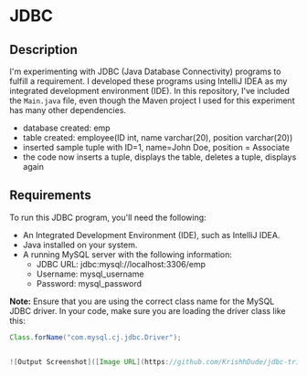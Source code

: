 # JDBC

## Description
I'm experimenting with JDBC (Java Database Connectivity) programs to fulfill a requirement. I developed these programs using IntelliJ IDEA as my integrated development environment (IDE). In this repository, I've included the `Main.java` file, even though the Maven project I used for this experiment has many other dependencies.

- database created: emp
- table created: employee(ID int, name varchar(20), position varchar(20))
- inserted sample tuple with ID=1, name=John Doe, position = Associate
- the code now inserts a tuple, displays the table, deletes a tuple, displays again

## Requirements
To run this JDBC program, you'll need the following:

- An Integrated Development Environment (IDE), such as IntelliJ IDEA.
- Java installed on your system.
- A running MySQL server with the following information:
  - JDBC URL: jdbc:mysql://localhost:3306/emp
  - Username: mysql_username
  - Password: mysql_password

**Note:** Ensure that you are using the correct class name for the MySQL JDBC driver. In your code, make sure you are loading the driver class like this:

```java
Class.forName("com.mysql.cj.jdbc.Driver");


![Output Screenshot]([Image URL](https://github.com/KrishhDude/jdbc-trials/blob/main/output.png)https://github.com/KrishhDude/jdbc-trials/blob/main/output.png)

